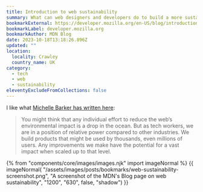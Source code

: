 ```yaml
---
title: Introduction to web sustainability
summary: What can web designers and developers do to build a more sustainable web? This post explores the environmental impacts of web technologies and looks at some of the ways we can build greener websites.
bookmarkExternal: https://developer.mozilla.org/en-US/blog/introduction-to-web-sustainability/
bookmarkLabel: developer.mozilla.org
bookmarkAuthor: MDN Blog
date: 2023-10-18T13:18:26.896Z
updated: ""
location:
  locality: Crawley
  country_name: UK
category:
  - tech
  - web
  - sustainability
eleventyExcludeFromCollections: false
---
```


I like what [Michelle Barker has written here](https://developer.mozilla.org/en-US/blog/introduction-to-web-sustainability/):

> You might think that any individual effort to reduce the web’s environmental impact is a drop in the ocean. But as tech workers, we are in a position of relative power compared to other industries. We build products that might be used by thousands, even millions of users. Any improvements we make have the potential for a vast impact when scaled up to that level.

{% from "components/core/images/images.njk" import imageNormal %}
{{ imageNormal(
  "/assets/images/posts/bookmarks/web-sustainability-screenshot.png",
  "A screenshot of the MDN's Blog page on web sustainability",
  "1200",
  "630",
  false,
  "shadow")
}}
